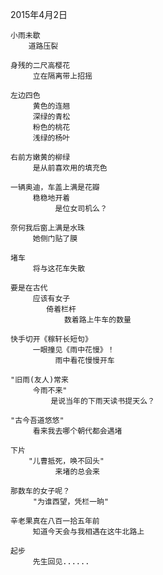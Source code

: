 
2015年4月2日

	小雨未歇
	    道路压裂
	
	身残的二尺高樱花
	     立在隔离带上招摇
	
	左边四色
	     黄色的连翘
	     深绿的青松
	     粉色的桃花
	     浅绿的杨叶
	
	右前方嫩黄的柳绿
	     是从前喜欢用的填充色
	
	一辆奥迪，车盖上满是花瓣
	     稳稳地开着
	          是位女司机么？
	
	奈何我后窗上满是水珠
	     她侧门贴了膜
	
	堵车
	     将与这花车失散
	     
	要是在古代
	     应该有女子
            倚着栏杆
                数着路上牛车的数量
	
	快手切开《稼轩长短句》
	     一眼撞见《雨中花慢》！
              雨中看花慢慢开车
	
	"旧雨(友人)常来
	     今雨不来"
	         是说当年的下雨天读书提天么？
	  
	"古今吾道悠悠"
	     看来我去哪个朝代都会遇堵
	
	下片
	    "儿曹抵死，唤不回头"
              来堵的总会来
	
	那数车的女子呢？
	     "为谁西望，凭栏一晌"
	
	辛老果真在八百一拾五年前
	     知道今天会与我相遇在这牛北路上
	
	起步
         先生回见......

